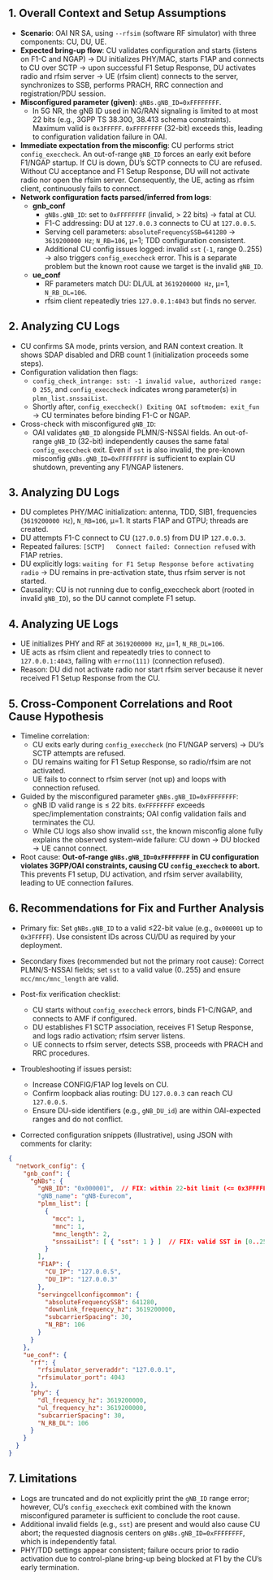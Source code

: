 ## 1. Overall Context and Setup Assumptions
- **Scenario**: OAI NR SA, using `--rfsim` (software RF simulator) with three components: CU, DU, UE.
- **Expected bring-up flow**: CU validates configuration and starts (listens on F1-C and NGAP) → DU initializes PHY/MAC, starts F1AP and connects to CU over SCTP → upon successful F1 Setup Response, DU activates radio and rfsim server → UE (rfsim client) connects to the server, synchronizes to SSB, performs PRACH, RRC connection and registration/PDU session.
- **Misconfigured parameter (given)**: `gNBs.gNB_ID=0xFFFFFFFF`.
  - In 5G NR, the gNB ID used in NG/RAN signaling is limited to at most 22 bits (e.g., 3GPP TS 38.300, 38.413 schema constraints). Maximum valid is `0x3FFFFF`. `0xFFFFFFFF` (32-bit) exceeds this, leading to configuration validation failure in OAI.
- **Immediate expectation from the misconfig**: CU performs strict `config_execcheck`. An out-of-range `gNB_ID` forces an early exit before F1/NGAP startup. If CU is down, DU’s SCTP connects to CU are refused. Without CU acceptance and F1 Setup Response, DU will not activate radio nor open the rfsim server. Consequently, the UE, acting as rfsim client, continuously fails to connect.
- **Network configuration facts parsed/inferred from logs**:
  - **gnb_conf**
    - `gNBs.gNB_ID`: set to `0xFFFFFFFF` (invalid, > 22 bits) → fatal at CU.
    - F1-C addressing: DU at `127.0.0.3` connects to CU at `127.0.0.5`.
    - Serving cell parameters: `absoluteFrequencySSB=641280` → `3619200000 Hz`; `N_RB=106`, μ=1; TDD configuration consistent.
    - Additional CU config issues logged: invalid `sst` (`-1`, range 0..255) → also triggers `config_execcheck` error. This is a separate problem but the known root cause we target is the invalid `gNB_ID`.
  - **ue_conf**
    - RF parameters match DU: DL/UL at `3619200000 Hz`, μ=1, `N_RB_DL=106`.
    - rfsim client repeatedly tries `127.0.0.1:4043` but finds no server.


## 2. Analyzing CU Logs
- CU confirms SA mode, prints version, and RAN context creation. It shows SDAP disabled and DRB count 1 (initialization proceeds some steps).
- Configuration validation then flags:
  - `config_check_intrange: sst: -1 invalid value, authorized range: 0 255`, and `config_execcheck` indicates wrong parameter(s) in `plmn_list.snssaiList`.
  - Shortly after, `config_execcheck() Exiting OAI softmodem: exit_fun` → CU terminates before binding F1-C or NGAP.
- Cross-check with misconfigured `gNB_ID`:
  - OAI validates `gNB_ID` alongside PLMN/S-NSSAI fields. An out-of-range `gNB_ID` (32-bit) independently causes the same fatal `config_execcheck` exit. Even if `sst` is also invalid, the pre-known misconfig `gNBs.gNB_ID=0xFFFFFFFF` is sufficient to explain CU shutdown, preventing any F1/NGAP listeners.


## 3. Analyzing DU Logs
- DU completes PHY/MAC initialization: antenna, TDD, SIB1, frequencies (`3619200000 Hz`), `N_RB=106`, μ=1. It starts F1AP and GTPU; threads are created.
- DU attempts F1-C connect to CU (`127.0.0.5`) from DU IP `127.0.0.3`.
- Repeated failures: `[SCTP]   Connect failed: Connection refused` with F1AP retries.
- DU explicitly logs: `waiting for F1 Setup Response before activating radio` → DU remains in pre-activation state, thus rfsim server is not started.
- Causality: CU is not running due to config_execcheck abort (rooted in invalid `gNB_ID`), so the DU cannot complete F1 setup.


## 4. Analyzing UE Logs
- UE initializes PHY and RF at `3619200000 Hz`, μ=1, `N_RB_DL=106`.
- UE acts as rfsim client and repeatedly tries to connect to `127.0.0.1:4043`, failing with `errno(111)` (connection refused).
- Reason: DU did not activate radio nor start rfsim server because it never received F1 Setup Response from the CU.


## 5. Cross-Component Correlations and Root Cause Hypothesis
- Timeline correlation:
  - CU exits early during `config_execcheck` (no F1/NGAP servers) → DU’s SCTP attempts are refused.
  - DU remains waiting for F1 Setup Response, so radio/rfsim are not activated.
  - UE fails to connect to rfsim server (not up) and loops with connection refused.
- Guided by the misconfigured parameter `gNBs.gNB_ID=0xFFFFFFFF`:
  - gNB ID valid range is ≤ 22 bits. `0xFFFFFFFF` exceeds spec/implementation constraints; OAI config validation fails and terminates the CU.
  - While CU logs also show invalid `sst`, the known misconfig alone fully explains the observed system-wide failure: CU down → DU blocked → UE cannot connect.
- Root cause: **Out-of-range `gNBs.gNB_ID=0xFFFFFFFF` in CU configuration violates 3GPP/OAI constraints, causing CU `config_execcheck` to abort.** This prevents F1 setup, DU activation, and rfsim server availability, leading to UE connection failures.


## 6. Recommendations for Fix and Further Analysis
- Primary fix: Set `gNBs.gNB_ID` to a valid ≤22-bit value (e.g., `0x000001` up to `0x3FFFFF`). Use consistent IDs across CU/DU as required by your deployment.
- Secondary fixes (recommended but not the primary root cause): Correct PLMN/S-NSSAI fields; set `sst` to a valid value (0..255) and ensure `mcc/mnc/mnc_length` are valid.
- Post-fix verification checklist:
  - CU starts without `config_execcheck` errors, binds F1-C/NGAP, and connects to AMF if configured.
  - DU establishes F1 SCTP association, receives F1 Setup Response, and logs radio activation; rfsim server listens.
  - UE connects to rfsim server, detects SSB, proceeds with PRACH and RRC procedures.
- Troubleshooting if issues persist:
  - Increase CONFIG/F1AP log levels on CU.
  - Confirm loopback alias routing: DU `127.0.0.3` can reach CU `127.0.0.5`.
  - Ensure DU-side identifiers (e.g., `gNB_DU_id`) are within OAI-expected ranges and do not conflict.

- Corrected configuration snippets (illustrative), using JSON with comments for clarity:
```json
{
  "network_config": {
    "gnb_conf": {
      "gNBs": {
        "gNB_ID": "0x000001",  // FIX: within 22-bit limit (<= 0x3FFFFF)
        "gNB_name": "gNB-Eurecom",
        "plmn_list": [
          {
            "mcc": 1,
            "mnc": 1,
            "mnc_length": 2,
            "snssaiList": [ { "sst": 1 } ]  // FIX: valid SST in [0..255]
          }
        ],
        "F1AP": {
          "CU_IP": "127.0.0.5",
          "DU_IP": "127.0.0.3"
        },
        "servingcellconfigcommon": {
          "absoluteFrequencySSB": 641280,
          "downlink_frequency_hz": 3619200000,
          "subcarrierSpacing": 30,
          "N_RB": 106
        }
      }
    },
    "ue_conf": {
      "rf": {
        "rfsimulator_serveraddr": "127.0.0.1",
        "rfsimulator_port": 4043
      },
      "phy": {
        "dl_frequency_hz": 3619200000,
        "ul_frequency_hz": 3619200000,
        "subcarrierSpacing": 30,
        "N_RB_DL": 106
      }
    }
  }
}
```


## 7. Limitations
- Logs are truncated and do not explicitly print the `gNB_ID` range error; however, CU’s `config_execcheck` exit combined with the known misconfigured parameter is sufficient to conclude the root cause.
- Additional invalid fields (e.g., `sst`) are present and would also cause CU abort; the requested diagnosis centers on `gNBs.gNB_ID=0xFFFFFFFF`, which is independently fatal.
- PHY/TDD settings appear consistent; failure occurs prior to radio activation due to control-plane bring-up being blocked at F1 by the CU’s early termination.